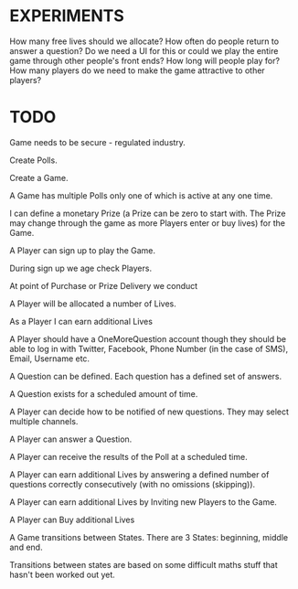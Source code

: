 EXPERIMENTS
====

How many free lives should we allocate?
How often do people return to answer a question?
Do we need a UI for this or could we play the entire game through other people's front ends?
How long will people play for?
How many players do we need to make the game attractive to other players?

TODO
====

Game needs to be secure - regulated industry.

Create Polls.

Create a Game.

A Game has multiple Polls only one of which is active at any one time.

I can define a monetary Prize (a Prize can be zero to start with. The Prize may change through the game as more Players enter or buy lives) for the Game.

A Player can sign up to play the Game.

During sign up we age check Players.

At point of Purchase or Prize Delivery we conduct 

A Player will be allocated a number of Lives.

As a Player I can earn additional Lives

A Player should have a OneMoreQuestion account though they should be able to log in with Twitter, Facebook, Phone Number (in the case of SMS), Email, Username etc.

A Question can be defined. Each question has a defined set of answers.

A Question exists for a scheduled amount of time.

A Player can decide how to be notified of new questions. They may select multiple channels.

A Player can answer a Question.

A Player can receive the results of the Poll at a scheduled time.

A Player can earn additional Lives by answering a defined number of questions correctly consecutively (with no omissions (skipping)).

A Player can earn additional Lives by Inviting new Players to the Game.

A Player can Buy additional Lives

A Game transitions between States. There are 3 States: beginning, middle and end.

Transitions between states are based on some difficult maths stuff that hasn't been worked out yet.



